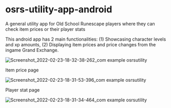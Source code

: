 # osrs-utility-app-android
A general utility app for Old School Runescape players where they can check item prices or their player stats

This android app has 2 main functionalities: (1) Showcasing character levels and xp amounts, (2) Displaying item prices and price changes from the ingame Grand Exchange.

![Screenshot_2022-02-23-18-32-38-262_com example osrsutility](https://user-images.githubusercontent.com/64148792/155364203-adc6ab96-44ac-41d7-84f6-861d89c1195a.jpg)

Item price page

![Screenshot_2022-02-23-18-31-53-396_com example osrsutility](https://user-images.githubusercontent.com/64148792/155364245-1ccdb129-64fa-4dd8-a8a3-24e90f565a60.jpg)

Player stat page

![Screenshot_2022-02-23-18-31-34-464_com example osrsutility](https://user-images.githubusercontent.com/64148792/155364174-27da4547-a6b7-4920-8dbb-8da19af216a1.jpg)

